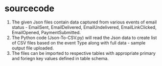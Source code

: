 # sourcecode

1) The given Json files contain data captured from various events of email status - EmailSent, EmailDelivered, EmailUndelivered, EmailLinkClicked, EmailOpened, PaymentSubmitted.   
2) The Python code (Json-To-CSV.py) will read the Json data to create list of CSV files based on the event Type along with full data - sample output file uploaded. 
3) The files can be imported to respective tables with appropriate primary and foriegn key values defined in table schema.
